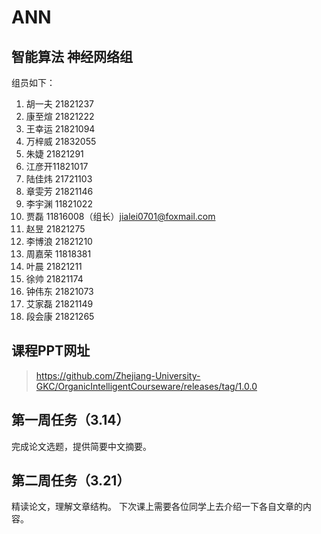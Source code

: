 # ANN
## 智能算法 神经网络组

组员如下：
1. 胡一夫 21821237  
2. 康至煊 21821222  
3. 王幸运 21821094  
4. 万梓威 21832055  
5. 朱婕 21821291  
6. 江彦开11821017  
7. 陆佳炜 21721103  
8. 章雯芳 21821146  
9. 李宇渊 11821022  
10. 贾磊 11816008（组长）jialei0701@foxmail.com
11. 赵昱 21821275    
12. 李博浪 21821210  
13. 周嘉荣 11818381  
14. 叶晨 21821211
15. 徐帅 21821174
16. 钟伟东 21821073
17. 艾家磊 21821149
18. 段会康 21821265

## 课程PPT网址

> https://github.com/Zhejiang-University-GKC/OrganicIntelligentCourseware/releases/tag/1.0.0

## 第一周任务（3.14）
完成论文选题，提供简要中文摘要。

## 第二周任务（3.21）
精读论文，理解文章结构。
下次课上需要各位同学上去介绍一下各自文章的内容。
